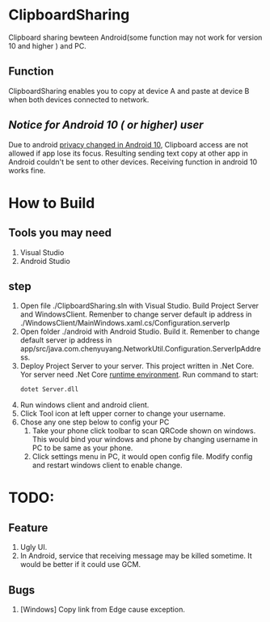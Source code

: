 # ClipboardSharing
 Clipboard sharing bewteen Android(some function may not work for version 10 and higher ) and PC.
 
## Function
ClipboardSharing enables you to copy at device A and paste at device B when both devices connected to network.

## ***Notice for Android 10 ( or higher) user***
Due to android [privacy changed in Android 10](https://developer.android.google.cn/about/versions/10/privacy/changes#clipboard-data), Clipboard access are not allowed if app lose its focus. Resulting sending text copy at other app in Android couldn't be sent to other devices. Receiving function in android 10 works fine.

# How to Build

## Tools you may need
1. Visual Studio
2. Android Studio

## step
1. Open file ./ClipboardSharing.sln with Visual Studio. Build Project Server and WindowsClient. Remenber to change server default ip address in ./WindowsClient/MainWindows.xaml.cs/Configuration.serverIp
2. Open folder ./android with Android Studio. Build it. Remenber to change default server ip address in app/src/java.com.chenyuyang.NetworkUtil.Configuration.ServerIpAddress.
3. Deploy Project Server to your server. This project written in .Net Core. Yor server need .Net Core [runtime environment](https://dotnet.microsoft.com/download). Run command to start:
   ```bash
   dotet Server.dll
   ```
4. Run windows client and android client. 
5. Click Tool icon at left upper corner to change your username.
6. Chose any one step below to config your PC
   1. Take your phone click toolbar to scan QRCode shown on windows. This would bind your windows and phone by changing username in PC to be same as your phone.
   2. Click settings menu in PC, it would open config file. Modify config and restart windows client to enable change.

# TODO:
## Feature
1. Ugly UI.
2. In Android, service that receiving message may be killed sometime. It would be better if it could use GCM.

## Bugs
1. [Windows] Copy link from Edge cause exception.
